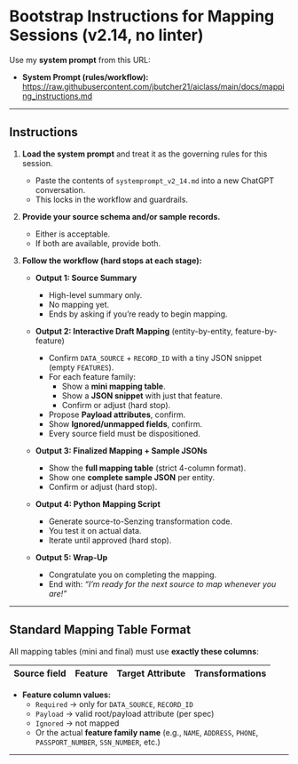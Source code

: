 # Bootstrap Instructions for Mapping Sessions (v2.14, no linter)

Use my **system prompt** from this URL:

- **System Prompt (rules/workflow):**  
  https://raw.githubusercontent.com/jbutcher21/aiclass/main/docs/mapping_instructions.md

---

## Instructions

1. **Load the system prompt** and treat it as the governing rules for this session.  
   - Paste the contents of `systemprompt_v2_14.md` into a new ChatGPT conversation.  
   - This locks in the workflow and guardrails.

2. **Provide your source schema and/or sample records.**  
   - Either is acceptable.  
   - If both are available, provide both.

3. **Follow the workflow (hard stops at each stage):**

   - **Output 1: Source Summary**  
     - High-level summary only.  
     - No mapping yet.  
     - Ends by asking if you’re ready to begin mapping.  

   - **Output 2: Interactive Draft Mapping** (entity-by-entity, feature-by-feature)  
     - Confirm `DATA_SOURCE` + `RECORD_ID` with a tiny JSON snippet (empty `FEATURES`).  
     - For each feature family:  
       - Show a **mini mapping table**.  
       - Show a **JSON snippet** with just that feature.  
       - Confirm or adjust (hard stop).  
     - Propose **Payload attributes**, confirm.  
     - Show **Ignored/unmapped fields**, confirm.  
     - Every source field must be dispositioned.  

   - **Output 3: Finalized Mapping + Sample JSONs**  
     - Show the **full mapping table** (strict 4-column format).  
     - Show one **complete sample JSON** per entity.  
     - Confirm or adjust (hard stop).  

   - **Output 4: Python Mapping Script**  
     - Generate source-to-Senzing transformation code.  
     - You test it on actual data.  
     - Iterate until approved (hard stop).  

   - **Output 5: Wrap-Up**  
     - Congratulate you on completing the mapping.  
     - End with: *“I’m ready for the next source to map whenever you are!”*

---

## Standard Mapping Table Format

All mapping tables (mini and final) must use **exactly these columns**:

| Source field | Feature | Target Attribute | Transformations |
|--------------|---------|------------------|-----------------|

- **Feature column values:**  
  - `Required` → only for `DATA_SOURCE`, `RECORD_ID`  
  - `Payload` → valid root/payload attribute (per spec)  
  - `Ignored` → not mapped  
  - Or the actual **feature family name** (e.g., `NAME`, `ADDRESS`, `PHONE`, `PASSPORT_NUMBER`, `SSN_NUMBER`, etc.)

---

